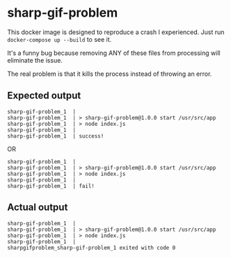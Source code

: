 # sharp-gif-problem
This docker image is designed to reproduce a crash I experienced. Just run `docker-compose up --build` to see it.

It's a funny bug because removing ANY of these files from processing will eliminate the issue.

The real problem is that it kills the process instead of throwing an error.

## Expected output
```
sharp-gif-problem_1  |
sharp-gif-problem_1  | > sharp-gif-problem@1.0.0 start /usr/src/app
sharp-gif-problem_1  | > node index.js
sharp-gif-problem_1  |
sharp-gif-problem_1  | success!
```
OR
```
sharp-gif-problem_1  |
sharp-gif-problem_1  | > sharp-gif-problem@1.0.0 start /usr/src/app
sharp-gif-problem_1  | > node index.js
sharp-gif-problem_1  |
sharp-gif-problem_1  | fail!
```

## Actual output
```
sharp-gif-problem_1  |
sharp-gif-problem_1  | > sharp-gif-problem@1.0.0 start /usr/src/app
sharp-gif-problem_1  | > node index.js
sharp-gif-problem_1  |
sharpgifproblem_sharp-gif-problem_1 exited with code 0
```
